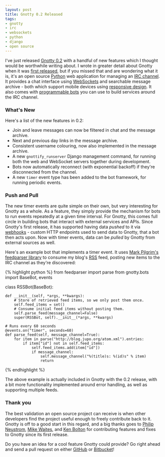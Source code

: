 ```yaml
---
layout: post
title: Gnotty 0.2 Released
tags:
- gnotty
- irc
- websockets
- python
- django
- open source
---
```


I've just released [Gnotty 0.2][gnotty-readme] with a handful of new features which I thought would be worthwhile writing about. I wrote in greater detail about Gnotty when it was [first released][gnotty-release], but if you missed that and are wondering what it is, it's an open source [Python][python] web application for managing an [IRC channel][irc]. It provides a chat interface using [WebSockets][websockets] and searchable message archive - both which support mobile devices using [responsive design][responsive-design]. It also comes with [programmable bots][irc-bots] you can use to build services around the IRC channel.

### What's New

Here's a list of the new features in 0.2:

 - Join and leave messages can now be filtered in chat and the message archive.
 - Next and previous day links in the message archive.
 - Consistent username colouring, now also implemented in the message archive.
 - A new `gnottify_runserver` Django management command, for running both the web and WebSocket servers together during development.
 - Bots now automatically reconnect (with exponential backoff) if they're disconnected from the channel.
 - A new `timer` event type has been added to the bot framework, for running periodic events.

### Push and Pull

The new timer events are quite simple on their own, but very interesting for Gnotty as a whole. As a feature, they simply provide the mechanism for bots to run events repeatedly at a given time interval. For Gnotty, this comes full circle in building bots that interact with external services and APIs. Since Gnotty's first release, it has supported having data *pushed* to it via [webhooks][webhooks] - custom HTTP endpoints used to send data to Gnotty, that a bot then acts upon. Now with timer events, data can be *pulled* by Gnotty from external sources as well.

Here's an example bot that implements a timer event. It uses [Mark Pilgrim's feedparser library][feedparser] to consume my blog's [RSS][rss] feed, posting new items to the IRC channel as they're discovered:

{% highlight python %}
from feedparser import parse
from gnotty.bots import BaseBot, events

class RSSBot(BaseBot):

    def __init__(self, *args, **kwargs):
        # Store of retrieved feed items, so we only post them once.
        self.feed_items = set()
        # Consume initial feed items without posting them.
        self.parse_feed(message_channel=False)
        super(RSSBot, self).__init__(*args, **kwargs)

    # Runs every 60 seconds
    @events.on("timer", seconds=60)
    def parse_feed(self, message_channel=True):
        for item in parse("http://blog.jupo.org/atom.xml").entries:
            if item["id"] not in self.feed_items:
                self.feed_items.add(item["id"])
                if message_channel:
                    self.message_channel("%(title)s: %(id)s" % item)
                    return
{% endhighlight %}

The above example is actually included in Gnotty with the 0.2 release, with a bit more functionality implemented around error handling, as well as supporting multiple feeds.

### Thank you

The best validation an open source project can receive is when other developers find the project useful enough to freely contribute back to it. Gnotty is off to a good start in this regard, and a big thanks goes to [Philip Neustrom][philipn], [Mike Waites][mikeywaites], and [Ken Bolton][kenbolton] for contributing features and fixes to Gnotty since its first release.

Do you have an idea for a cool feature Gnotty could provide? Go right ahead and send a pull request on either [GitHub][gnotty-github] or [Bitbucket][gnotty-bitbucket]!

[gnotty-readme]: https://github.com/stephenmcd/gnotty#gnotty
[gnotty-release]: /2012/11/18/mobile-irc-with-bonus-robots/
[python]: http://python.org/
[irc]: http://en.wikipedia.org/wiki/Internet_Relay_Chat
[websockets]: http://en.wikipedia.org/wiki/WebSocket
[responsive-design]: http://en.wikipedia.org/wiki/Responsive_web_design
[irc-bots]: http://en.wikipedia.org/wiki/Internet_Relay_Chat_bot
[webhooks]: http://en.wikipedia.org/wiki/Webhook
[feedparser]: http://pypi.python.org/pypi/feedparser/
[rss]: http://en.wikipedia.org/wiki/RSS
[philipn]: https://github.com/philipn
[mikeywaites]: https://github.com/mikeywaites
[kenbolton]: https://github.com/kenbolton
[gnotty-github]: https://github.com/stephenmcd/gnotty
[gnotty-bitbucket]: https://bitbucket.org/stephenmcd/gnotty
